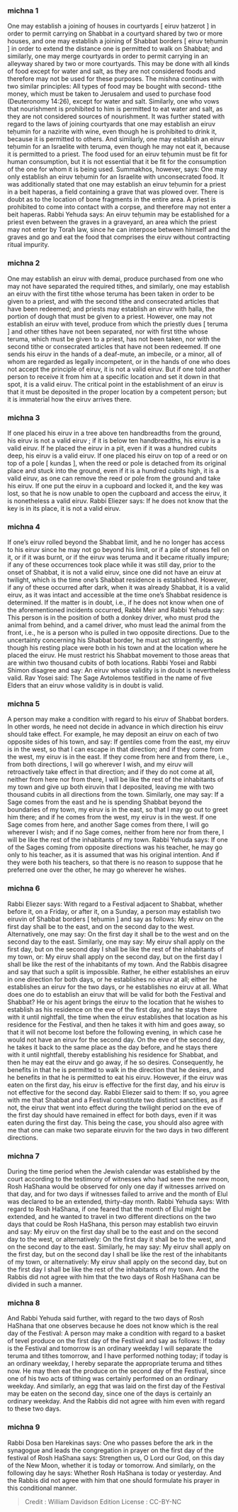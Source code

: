 
### michna 1
One may establish a joining of houses in courtyards [ eiruv ḥatzerot ] in order to permit carrying on Shabbat in a courtyard shared by two or more houses, and one may establish a joining of Shabbat borders [ eiruv teḥumin ] in order to extend the distance one is permitted to walk on Shabbat; and similarly, one may merge courtyards in order to permit carrying in an alleyway shared by two or more courtyards. This may be done with all kinds of food except for water and salt, as they are not considered foods and therefore may not be used for these purposes. The mishna continues with two similar principles: All types of food may be bought with second- tithe money, which must be taken to Jerusalem and used to purchase food (Deuteronomy 14:26), except for water and salt. Similarly, one who vows that nourishment is prohibited to him is permitted to eat water and salt, as they are not considered sources of nourishment. It was further stated with regard to the laws of joining courtyards that one may establish an eiruv teḥumin for a nazirite with wine, even though he is prohibited to drink it, because it is permitted to others. And similarly, one may establish an eiruv teḥumin for an Israelite with teruma, even though he may not eat it, because it is permitted to a priest. The food used for an eiruv teḥumin must be fit for human consumption, but it is not essential that it be fit for the consumption of the one for whom it is being used. Summakhos, however, says: One may only establish an eiruv teḥumin for an Israelite with unconsecrated food. It was additionally stated that one may establish an eiruv teḥumin for a priest in a beit haperas, a field containing a grave that was plowed over. There is doubt as to the location of bone fragments in the entire area. A priest is prohibited to come into contact with a corpse, and therefore may not enter a beit haperas. Rabbi Yehuda says: An eiruv teḥumin may be established for a priest even between the graves in a graveyard, an area which the priest may not enter by Torah law, since he can interpose between himself and the graves and go and eat the food that comprises the eiruv without contracting ritual impurity.

### michna 2
One may establish an eiruv with demai, produce purchased from one who may not have separated the required tithes, and similarly, one may establish an eiruv with the first tithe whose teruma has been taken in order to be given to a priest, and with the second tithe and consecrated articles that have been redeemed; and priests may establish an eiruv with ḥalla, the portion of dough that must be given to a priest. However, one may not establish an eiruv with tevel, produce from which the priestly dues [ teruma ] and other tithes have not been separated, nor with first tithe whose teruma, which must be given to a priest, has not been taken, nor with the second tithe or consecrated articles that have not been redeemed. If one sends his eiruv in the hands of a deaf-mute, an imbecile, or a minor, all of whom are regarded as legally incompetent, or in the hands of one who does not accept the principle of eiruv, it is not a valid eiruv. But if one told another person to receive it from him at a specific location and set it down in that spot, it is a valid eiruv. The critical point in the establishment of an eiruv is that it must be deposited in the proper location by a competent person; but it is immaterial how the eiruv arrives there.

### michna 3
If one placed his eiruv in a tree above ten handbreadths from the ground, his eiruv is not a valid eiruv ; if it is below ten handbreadths, his eiruv is a valid eiruv. If he placed the eiruv in a pit, even if it was a hundred cubits deep, his eiruv is a valid eiruv. If one placed his eiruv on top of a reed or on top of a pole [ kundas ], when the reed or pole is detached from its original place and stuck into the ground, even if it is a hundred cubits high, it is a valid eiruv, as one can remove the reed or pole from the ground and take his eiruv. If one put the eiruv in a cupboard and locked it, and the key was lost, so that he is now unable to open the cupboard and access the eiruv, it is nonetheless a valid eiruv. Rabbi Eliezer says: If he does not know that the key is in its place, it is not a valid eiruv.

### michna 4
If one’s eiruv rolled beyond the Shabbat limit, and he no longer has access to his eiruv since he may not go beyond his limit, or if a pile of stones fell on it, or if it was burnt, or if the eiruv was teruma and it became ritually impure; if any of these occurrences took place while it was still day, prior to the onset of Shabbat, it is not a valid eiruv, since one did not have an eiruv at twilight, which is the time one’s Shabbat residence is established. However, if any of these occurred after dark, when it was already Shabbat, it is a valid eiruv, as it was intact and accessible at the time one’s Shabbat residence is determined. If the matter is in doubt, i.e., if he does not know when one of the aforementioned incidents occurred, Rabbi Meir and Rabbi Yehuda say: This person is in the position of both a donkey driver, who must prod the animal from behind, and a camel driver, who must lead the animal from the front, i.e., he is a person who is pulled in two opposite directions. Due to the uncertainty concerning his Shabbat border, he must act stringently, as though his resting place were both in his town and at the location where he placed the eiruv. He must restrict his Shabbat movement to those areas that are within two thousand cubits of both locations. Rabbi Yosei and Rabbi Shimon disagree and say: An eiruv whose validity is in doubt is nevertheless valid. Rav Yosei said: The Sage Avtolemos testified in the name of five Elders that an eiruv whose validity is in doubt is valid.

### michna 5
A person may make a condition with regard to his eiruv of Shabbat borders. In other words, he need not decide in advance in which direction his eiruv should take effect. For example, he may deposit an eiruv on each of two opposite sides of his town, and say: If gentiles come from the east, my eiruv is in the west, so that I can escape in that direction; and if they come from the west, my eiruv is in the east. If they come from here and from there, i.e., from both directions, I will go wherever I wish, and my eiruv will retroactively take effect in that direction; and if they do not come at all, neither from here nor from there, I will be like the rest of the inhabitants of my town and give up both eiruvin that I deposited, leaving me with two thousand cubits in all directions from the town. Similarly, one may say: If a Sage comes from the east and he is spending Shabbat beyond the boundaries of my town, my eiruv is in the east, so that I may go out to greet him there; and if he comes from the west, my eiruv is in the west. If one Sage comes from here, and another Sage comes from there, I will go wherever I wish; and if no Sage comes, neither from here nor from there, I will be like the rest of the inhabitants of my town. Rabbi Yehuda says: If one of the Sages coming from opposite directions was his teacher, he may go only to his teacher, as it is assumed that was his original intention. And if they were both his teachers, so that there is no reason to suppose that he preferred one over the other, he may go wherever he wishes.

### michna 6
Rabbi Eliezer says: With regard to a Festival adjacent to Shabbat, whether before it, on a Friday, or after it, on a Sunday, a person may establish two eiruvin of Shabbat borders [ teḥumin ] and say as follows: My eiruv on the first day shall be to the east, and on the second day to the west. Alternatively, one may say: On the first day it shall be to the west and on the second day to the east. Similarly, one may say: My eiruv shall apply on the first day, but on the second day I shall be like the rest of the inhabitants of my town, or: My eiruv shall apply on the second day, but on the first day I shall be like the rest of the inhabitants of my town. And the Rabbis disagree and say that such a split is impossible. Rather, he either establishes an eiruv in one direction for both days, or he establishes no eiruv at all; either he establishes an eiruv for the two days, or he establishes no eiruv at all. What does one do to establish an eiruv that will be valid for both the Festival and Shabbat? He or his agent brings the eiruv to the location that he wishes to establish as his residence on the eve of the first day, and he stays there with it until nightfall, the time when the eiruv establishes that location as his residence for the Festival, and then he takes it with him and goes away, so that it will not become lost before the following evening, in which case he would not have an eiruv for the second day. On the eve of the second day, he takes it back to the same place as the day before, and he stays there with it until nightfall, thereby establishing his residence for Shabbat, and then he may eat the eiruv and go away, if he so desires. Consequently, he benefits in that he is permitted to walk in the direction that he desires, and he benefits in that he is permitted to eat his eiruv. However, if the eiruv was eaten on the first day, his eiruv is effective for the first day, and his eiruv is not effective for the second day. Rabbi Eliezer said to them: If so, you agree with me that Shabbat and a Festival constitute two distinct sanctities, as if not, the eiruv that went into effect during the twilight period on the eve of the first day should have remained in effect for both days, even if it was eaten during the first day. This being the case, you should also agree with me that one can make two separate eiruvin for the two days in two different directions.

### michna 7
During the time period when the Jewish calendar was established by the court according to the testimony of witnesses who had seen the new moon, Rosh HaShana would be observed for only one day if witnesses arrived on that day, and for two days if witnesses failed to arrive and the month of Elul was declared to be an extended, thirty-day month. Rabbi Yehuda says: With regard to Rosh HaShana, if one feared that the month of Elul might be extended, and he wanted to travel in two different directions on the two days that could be Rosh HaShana, this person may establish two eiruvin and say: My eiruv on the first day shall be to the east and on the second day to the west, or alternatively: On the first day it shall be to the west, and on the second day to the east. Similarly, he may say: My eiruv shall apply on the first day, but on the second day I shall be like the rest of the inhabitants of my town, or alternatively: My eiruv shall apply on the second day, but on the first day I shall be like the rest of the inhabitants of my town. And the Rabbis did not agree with him that the two days of Rosh HaShana can be divided in such a manner.

### michna 8
And Rabbi Yehuda said further, with regard to the two days of Rosh HaShana that one observes because he does not know which is the real day of the Festival: A person may make a condition with regard to a basket of tevel produce on the first day of the Festival and say as follows: If today is the Festival and tomorrow is an ordinary weekday I will separate the teruma and tithes tomorrow, and I have performed nothing today; if today is an ordinary weekday, I hereby separate the appropriate teruma and tithes now. He may then eat the produce on the second day of the Festival, since one of his two acts of tithing was certainly performed on an ordinary weekday. And similarly, an egg that was laid on the first day of the Festival may be eaten on the second day, since one of the days is certainly an ordinary weekday. And the Rabbis did not agree with him even with regard to these two days.

### michna 9
Rabbi Dosa ben Harekinas says: One who passes before the ark in the synagogue and leads the congregation in prayer on the first day of the festival of Rosh HaShana says: Strengthen us, O Lord our God, on this day of the New Moon, whether it is today or tomorrow. And similarly, on the following day he says: Whether Rosh HaShana is today or yesterday. And the Rabbis did not agree with him that one should formulate his prayer in this conditional manner.

>Credit : William Davidson Edition
>License :  CC-BY-NC